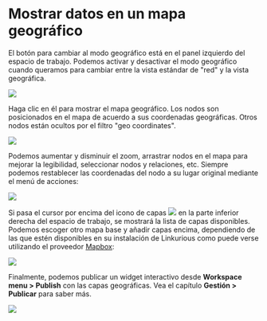 # Mostrar datos en un mapa geográfico

El botón para cambiar al modo geográfico está en el panel izquierdo del espacio de trabajo.
Podemos activar y desactivar el modo geográfico cuando queramos para cambiar entre la vista estándar de "red" y la vista geográfica.


![](https://github.com/Linkurious/linkurious-enterprise-manual/raw/master/en/geography/geo-mode-button.png)

Haga clic en él para mostrar el mapa geográfico. Los nodos son posicionados en el mapa de acuerdo a sus coordenadas geográficas. Otros nodos están ocultos por el filtro "geo coordinates".

![](https://github.com/Linkurious/linkurious-enterprise-manual/raw/master/en/geography/geo-mode-enabled.png)

Podemos aumentar y disminuir el zoom, arrastrar nodos en el mapa para mejorar la legibilidad, seleccionar nodos y relaciones, etc. Siempre podemos restablecer las coordenadas del nodo a su lugar original mediante el menú de acciones:

![](https://github.com/Linkurious/linkurious-enterprise-manual/raw/master/en/geography/reset-geo-coordinates.png)

Si pasa el cursor por encima del icono de capas ![](https://github.com/Linkurious/linkurious-enterprise-manual/raw/master/en/geography/layer-icon.png) en la parte inferior derecha del espacio de trabajo, se mostrará la lista de capas disponibles. Podemos escoger otro mapa base y añadir capas encima, dependiendo de las que estén disponibles en su instalación de Linkurious como puede verse utilizando el proveedor [Mapbox](https://www.mapbox.com/):

![](https://github.com/Linkurious/linkurious-enterprise-manual/raw/master/en/geography/geo-mode-alt.png)

Finalmente, podemos publicar un widget interactivo desde **Workspace menu > Publish** con las capas geográficas. Vea el capítulo **Gestión > Publicar** para saber más.

![](https://github.com/Linkurious/linkurious-enterprise-manual/raw/master/en/geography/geo-widget.png)
